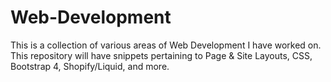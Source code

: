 # Web-Development
This is a collection of various areas of Web Development I have worked on. This repository will have snippets pertaining to Page &amp; Site Layouts, CSS, Bootstrap 4, Shopify/Liquid, and more.
